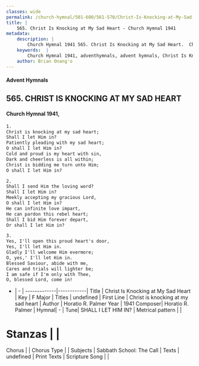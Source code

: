 ```yaml
---
classes: wide
permalink: /church-hymnal/501-600/561-570/Christ-Is-Knocking-at-My-Sad-Heart/
title: |
    565. Christ Is Knocking at My Sad Heart - Church Hymnal 1941
metadata:
    description: |
        Church Hymnal 1941 565. Christ Is Knocking at My Sad Heart.  Christ is knocking at my sad heart;  Shall I let Him in?  Patiently pleading with my sad heart;  O shall I let Him in?  Cold and proud is my heart with sin,  Dark and cheerless is all within;  Christ is bidding me turn unto Him;  O shall I let Him in? 
    keywords:  |
        Church Hymnal 1941, adventhymnals, advent hymnals, Christ Is Knocking at My Sad Heart, Christ is knocking at my sad heart. 
    author: Brian Onang'o
---
```


#### Advent Hymnals
## 565. CHRIST IS KNOCKING AT MY SAD HEART
####  Church Hymnal 1941,

```txt
1.
Christ is knocking at my sad heart; 
Shall I let Him in? 
Patiently pleading with my sad heart; 
O shall I let Him in? 
Cold and proud is my heart with sin, 
Dark and cheerless is all within; 
Christ is bidding me turn unto Him; 
O shall I let Him in? 

2.
Shall I send Him the loving word? 
Shall I let Him in? 
Meekly accepting my gracious Lord, 
O shall I let Him in? 
He can infinite love impart, 
He can pardon this rebel heart; 
Shall I bid Him forever depart, 
Or shall I let Him in? 

3.
Yes, I'll open this proud heart's door, 
Yes, I'll let Him in. 
Gladly I'll welcome Him evermore; 
O, yes,' I'll let Him in. 
Blessed Saviour, abide with me, 
Cares and trials will lighter be; 
I am safe if I'm only with Thee, 
O, blessed Lord, come in!

```

- |   -  |
-------------|------------|
Title | Christ Is Knocking at My Sad Heart |
Key | F Major |
Titles | undefined |
First Line | Christ is knocking at my sad heart |
Author | Horatio R. Palmer
Year | 1941
Composer| Horatio R. Palmer |
Hymnal|  - |
Tune| SHALL I LET HIM IN? |
Metrical pattern | |
# Stanzas |  |
Chorus |  |
Chorus Type |  |
Subjects | Sabbath School: The Call |
Texts | undefined |
Print Texts | 
Scripture Song |  |
    
